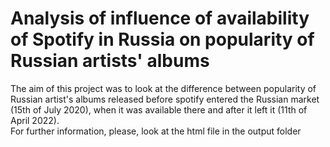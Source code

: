 # Analysis of influence of availability of Spotify in Russia on popularity of Russian artists' albums
The aim of this project was to look at the difference between popularity of Russian artist's albums released before spotify entered the Russian market (15th of July 2020), when it was available there and after it left it (11th of April 2022).\
For further information, please, look at the html file in the output folder
